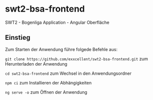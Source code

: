 # swt2-bsa-frontend
SWT2 - Bogenliga Application - Angular Oberfläche

## Einstieg

Zum Starten der Anwendung führe folgede Befehle aus:

`git clone https://github.com/exxcellent/swt2-bsa-frontend.git` zum Herunterladen der Anwendung

`cd swt2-bsa-frontend` zum Wechsel in den Anwendungsordner

`npm ci` zum Installieren der Abhängigkeiten

`ng serve -o` zum Öffnen der Anwendung
